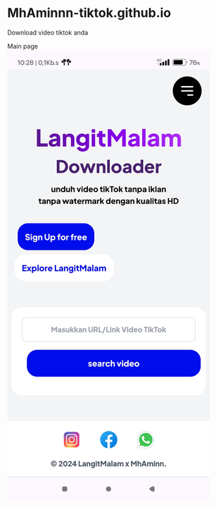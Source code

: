 # MhAminnn-tiktok.github.io
Download video tiktok anda

Main page
![Alt text](https://github.com/MhAminnn/MhAminnn-tiktok.github.io/blob/017db2b928ac47cdd0d47dc6eb7bde997308d631/Screenshot_2024-08-06-10-28-44-761_com.android.chrome.jpg)
